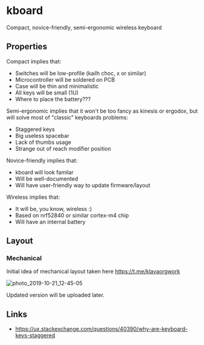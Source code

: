 # kboard
Compact, novice-friendly, semi-ergonomic wireless keyboard

## Properties

Compact implies that:
* Switches will be low-profile (kailh choc, x or similar)
* Microcontroller will be soldered on PCB
* Case will be thin and minimalistic
* All keys will be small (1U)
* Where to place the battery???

Semi-ergonomic implies that it won't be too fancy as kinesis or ergodox, but will solve most of "classic" keyboards problems:
* Staggered keys
* Big useless spacebar
* Lack of thumbs usage
* Strange out of reach modifier position

Novice-friendly implies that:
* kboard will look familar
* Will be well-documented
* Will have user-friendly way to update firmware/layout

Wireless implies that:
* It will be, you know, wireless :)
* Based on nrf52840 or similar cortex-m4 chip
* Will have an internal battery

## Layout

### Mechanical 

Initial idea of mechanical layout taken here https://t.me/klavaorgwork

![photo_2019-10-21_12-45-05](https://user-images.githubusercontent.com/1218615/67194905-a19b5600-f400-11e9-8cd4-13910685a099.jpg)

Updated version will be uploaded later.

## Links

* https://ux.stackexchange.com/questions/40390/why-are-keyboard-keys-staggered
